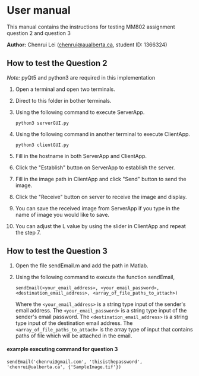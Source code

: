 # User manual

This manual contains the instructions for testing MM802 assignment question 2 and question 3

**Author:** Chenrui Lei (chenrui@aualberta.ca, student ID: 1366324)



## How to test the Question 2

*Note:* pyQt5 and python3 are required in this implementation

1. Open a terminal and open two terminals.
2. Direct to this folder in bother terminals.
3. Using the following command to execute ServerApp.

   ```
   python3 serverGUI.py
   ```

4. Using the following command in another terminal to execute ClientApp.

   ```
   python3 clientGUI.py
   ```

5. Fill in the hostname in both ServerApp and ClientApp.
6. Click the "Establish" button on ServerApp to establish the server.
7. Fill in the image path in ClientApp and click "Send" button to send the image.
8. Click the "Receive" button on server to receive the image and display.
9. You can save the received image from ServerApp if you type in the name of image you would like to save.
10. You can adjust the L value by using the slider in ClientApp and repeat the step 7.



## How to test the Question 3

1. Open the file sendEmail.m and add the path in Matlab.
2. Using the following command to execute the function sendEmail,

   ```
   sendEmail(<your_email_address>, <your_email_password>, <destination_email_address>, <array_of_file_paths_to_attach>)
   ```

   Where the ```<your_email_address>``` is a string type input of the sender's email address. The ```<your_email_password>``` is a string type input of the sender's email password. The ```<destination_email_address>``` is a string type input of the destination email address. The ```<array_of_file_paths_to_attach>``` is the array type of input that contains paths of file which will be attached in the email.



#### example executing command for question 3

```
sendEmail('chenrui@gmail.com', 'thisisthepassword', 'chenrui@ualberta.ca', {'SampleImage.tif'})
```
